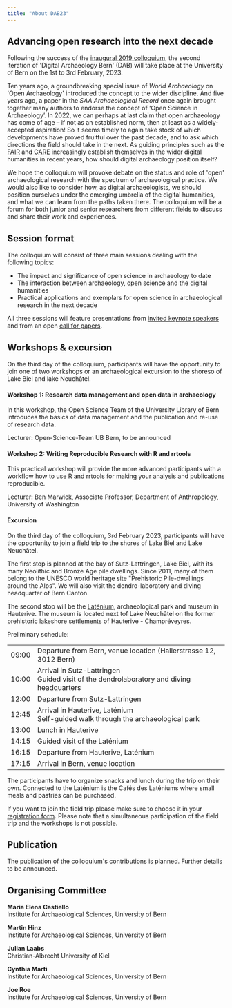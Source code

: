 ```yaml
---
title: "About DAB23"
---
```

## Advancing open research into the next decade

Following the success of the [inaugural 2019 colloquium](https://www.oeschger.unibe.ch/services/events/conferences/past_conferences/digital_archaeology/announcement/index_eng.html), the second iteration of 'Digital Archaeology Bern' (DAB) will take place at the University of Bern on the 1st to 3rd February, 2023.

Ten years ago, a groundbreaking special issue of *World Archaeology* on 'Open Archaeology' introduced the concept to the wider discipline. And five years ago, a paper in the *SAA Archaeological Record* once again brought together many authors to endorse the concept of ‘Open Science in Archaeology’. In 2022, we can perhaps at last claim that open archaeology has come of age – if not as an established norm, then at least as a widely-accepted aspiration! So it seems timely to again take stock of which developments have proved fruitful over the past decade, and to ask which directions the field should take in the next. As guiding principles such as the [FAIR](https://www.go-fair.org/fair-principles/) and [CARE](https://www.gida-global.org/care) increasingly establish themselves in the wider digital humanities in recent years, how should digital archaeology position itself?

We hope the colloquium will provoke debate on the status and role of 'open' archaeological research with the spectrum of archaeological practice. We would also like to consider how, as digital archaeologists, we should position ourselves under the emerging umbrella of the digital humanities, and what we can learn from the paths taken there. The colloquium will be a forum for both junior and senior researchers from different fields to discuss and share their work and experiences.

## Session format

The colloquium will consist of three main sessions dealing with the following topics:

* The impact and significance of open science in archaeology to date
* The interaction between archaeology, open science and the digital humanities
* Practical applications and exemplars for open science in archaeological research in the next decade

All three sessions will feature presentations from [invited keynote speakers](/speakers) and from an open [call for papers](/news/call_for_papers/).

## Workshops & excursion

On the third day of the colloquium, participants will have the opportunity to join one of two workshops or an archaeological excursion to the shoreso of Lake Biel and lake Neuchâtel.

#### Workshop 1: Research data management and open data in archaeology

In this workshop, the Open Science Team of the University Library of Bern introduces the basics of data management and the publication and re-use of research data.

Lecturer: Open-Science-Team UB Bern, to be announced

#### Workshop 2: Writing Reproducible Research with R and rrtools

This practical workshop will provide the more advanced participants with a workflow how to use R and rrtools for making your analysis and publications reproducible.

Lecturer: Ben Marwick, Associate Professor, Department of Anthropology, University of Washington

#### Excursion

On the third day of the colloquium, 3rd February 2023, participants will have the opportunity to join a field trip to the shores of Lake Biel and Lake Neuchâtel.

The first stop is planned at the bay of Sutz-Lattringen, Lake Biel, with its many Neolithic and Bronze Age pile dwellings. Since 2011, many of them belong to the UNESCO world heritage site "Prehistoric Pile-dwellings around the Alps".  We will also visit the dendro-laboratory and diving headquarter of Bern Canton.

The second stop will be the [Laténium](http://latenium.ch/en/), archaeological park and museum in Hauterive. The museum is located next tof Lake Neuchâtel on the former prehistoric lakeshore settlements of Hauterive - Champréveyres.

Preliminary schedule:

|       |                                                                                              |
| ----- | -------------------------------------------------------------------------------------------- |
| 09:00 | Departure from Bern, venue location (Hallerstrasse 12, 3012 Bern) |
| 10:00 | Arrival in Sutz-Lattringen<br />Guided visit of the dendrolaboratory and diving headquarters |
| 12:00 | Departure from Sutz-Lattringen |
| 12:45 | Arrival in Hauterive, Laténium<br />Self-guided walk through the archaeological park |
| 13:00 | Lunch in Hauterive |
| 14:15 | Guided visit of the Laténium |
| 16:15 | Departure from Hauterive, Laténium |
| 17:15 | Arrival in Bern, venue location |

The participants have to organize snacks and lunch during the trip on their own. 
Connected to the Laténium is the Cafés des Laténiums where small meals and pastries can be purchased.

If you want to join the field trip please make sure to choose it in your [registration form](https://www.conftool.com/dab2023/).
Please note that a simultaneous participation of the field trip and the workshops is not possible.

## Publication

The publication of the colloquium's contributions is planned. 
Further details to be announced.

## Organising Committee

**Maria Elena Castiello**  
Institute for Archaeological Sciences, University of Bern

**Martin Hinz**  
Institute for Archaeological Sciences, University of Bern

**Julian Laabs**  
Christian-Albrecht University of Kiel

**Cynthia Marti**  
Institute for Archaeological Sciences, University of Bern

**Joe Roe**  
Institute for Archaeological Sciences, University of Bern
